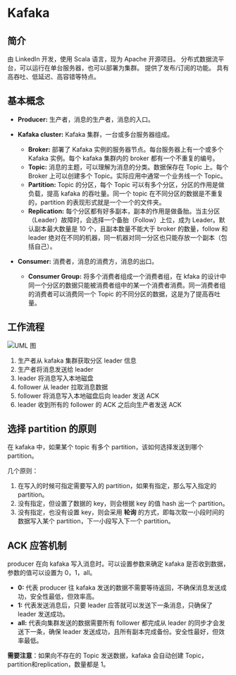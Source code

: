 # Kafaka

## 简介

由 LinkedIn 开发，使用 Scala 语言，现为 Apache 开源项目。
分布式数据流平台，可以运行在单台服务器，也可以部署为集群。
提供了发布/订阅的功能。
具有高吞吐、低延迟、高容错等特点。

## 基本概念

- **Producer:** 生产者，消息的生产者，消息的入口。

- **Kafaka cluster:** Kafaka 集群，一台或多台服务器组成。
  - **Broker:** 部署了 Kafaka 实例的服务器节点。每台服务器上有一个或多个 Kafaka 实例。每个 kafaka 集群内的 broker 都有一个不重复的编号。
  - **Topic:** 消息的主题，可以理解为消息的分类。数据保存在 Topic 上。每个 Broker 上可以创建多个 Topic。实际应用中通常一个业务线一个 Topic。
  - **Partition:**  Topic 的分区，每个 Topic 可以有多个分区，分区的作用是做负载，提高 kafaka 的吞吐量。同一个 topic 在不同分区的数据是不重复的，partition 的表现形式就是一个一个的文件夹。
  - **Replication:** 每个分区都有好多副本，副本的作用是做备胎。当主分区 （Leader）故障时，会选择一个备胎（Follow）上位，成为 Leader。默认副本最大数量是 10 个，且副本数量不能大于 broker 的数量，follow 和 leader 绝对在不同的机器，同一机器对同一分区也只能存放一个副本（包括自己）。
  
- **Consumer:** 消费者，消息的消费方，消息的出口。

  - **Consumer Group:** 将多个消费者组成一个消费者组，在 kfaka 的设计中同一个分区的数据只能被消费者组中的某一个消费者消费。同一消费者组的消费者可以消费同一个 Topic 的不同分区的数据，这是为了提高吞吐量。

## 工作流程

![UML 图](http://pp.video.sleen.top/uPic/blog/UML%20%E5%9B%BE-Bmefxz.jpg)

1. 生产者从 kafaka 集群获取分区 leader 信息
2. 生产者将消息发送给 leader
3. leader 将消息写入本地磁盘
4. follower 从 leader 拉取消息数据
5. follower 将消息写入本地磁盘后向 leader 发送 ACK
6. leader 收到所有的 follower 的 ACK 之后向生产者发送 ACK



## 选择 partition 的原则

在 kafaka 中，如果某个 topic 有多个 partition，该如何选择发送到哪个 partition。

几个原则：

1. 在写入的时候可指定需要写入的 partition，如果有指定，那么写入指定的 partition。
2. 没有指定，但设置了数据的 key，则会根据 key 的值 hash 出一个 partition。
3. 没有指定，也没有设置 key，则会采用 **轮询** 的方式，即每次取一小段时间的数据写入某个 partition，下一小段写入下一个 partition。



## ACK 应答机制

producer 在向 kafaka 写入消息时。可以设置参数来确定 kafaka 是否收到数据，参数的值可以设置为 0，1，all。

- **0:**  代表 producer 往 kafaka 发送的数据不需要等待返回，不确保消息发送成功，安全性最低，但效率高。
- **1:** 代表发送消息后，只要 leader 应答就可以发送下一条消息，只确保了 leader 发送成功。
- **all:** 代表向集群发送的数据需要所有 follower 都完成从 leader 的同步才会发送下一条，确保 leader 发送成功，且所有副本完成备份。安全性最好，但效率最低。

**需要注意**：如果向不存在的 Topic 发送数据，kafaka 会自动创建 Topic，partition和replication，数量都是 1。









